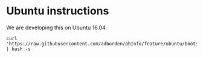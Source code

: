 # Ubuntu instructions

We are developing this on Ubuntu 16.04.

    curl 'https://raw.githubusercontent.com/adborden/phInfo/feature/ubuntu/bootstrap.sh' | bash -s
